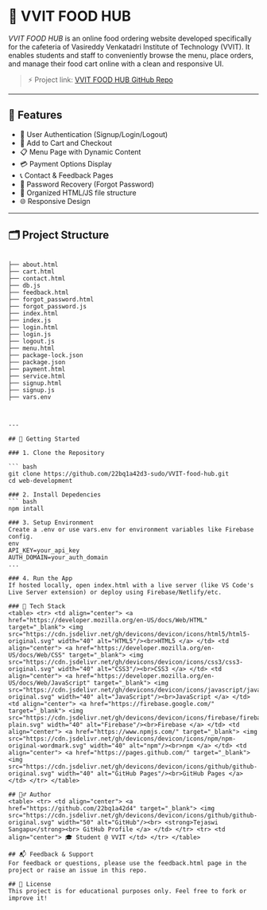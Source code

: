 # 🍔 VVIT FOOD HUB

*VVIT FOOD HUB* is an online food ordering website developed specifically for the cafeteria of Vasireddy Venkatadri Institute of Technology (VVIT). It enables students and staff to conveniently browse the menu, place orders, and manage their food cart online with a clean and responsive UI.

> ⚡ Project link: [VVIT FOOD HUB GitHub Repo](https://github.com/22bq1a42d4/web-development)

---

## 📌 Features

- 🔐 User Authentication (Signup/Login/Logout)
- 🛒 Add to Cart and Checkout
- 📋 Menu Page with Dynamic Content
- 💳 Payment Options Display
- 📞 Contact & Feedback Pages
- 🔧 Password Recovery (Forgot Password)
- 📁 Organized HTML/JS file structure
- 🌐 Responsive Design

---

## 🗂 Project Structure
```

├── about.html
├── cart.html 
├── contact.html 
├── db.js 
├── feedback.html 
├── forgot_password.html 
├── forgot_password.js 
├── index.html 
├── index.js 
├── login.html 
├── login.js 
├── logout.js 
├── menu.html 
├── package-lock.json 
├── package.json 
├── payment.html 
├── service.html 
├── signup.html 
├── signup.js 
├── vars.env



---

## 🚀 Getting Started

### 1. Clone the Repository

``` bash
git clone https://github.com/22bq1a42d3-sudo/VVIT-food-hub.git
cd web-development

### 2. Install Depedencies
``` bash
npm intall

### 3. Setup Environment
Create a .env or use vars.env for environment variables like Firebase config.
env
API_KEY=your_api_key
AUTH_DOMAIN=your_auth_domain
...

### 4. Run the App
If hosted locally, open index.html with a live server (like VS Code's Live Server extension) or deploy using Firebase/Netlify/etc.

### 🔧 Tech Stack
<table> <tr> <td align="center"> <a href="https://developer.mozilla.org/en-US/docs/Web/HTML" target="_blank"> <img src="https://cdn.jsdelivr.net/gh/devicons/devicon/icons/html5/html5-original.svg" width="40" alt="HTML5"/><br>HTML5 </a> </td> <td align="center"> <a href="https://developer.mozilla.org/en-US/docs/Web/CSS" target="_blank"> <img src="https://cdn.jsdelivr.net/gh/devicons/devicon/icons/css3/css3-original.svg" width="40" alt="CSS3"/><br>CSS3 </a> </td> <td align="center"> <a href="https://developer.mozilla.org/en-US/docs/Web/JavaScript" target="_blank"> <img src="https://cdn.jsdelivr.net/gh/devicons/devicon/icons/javascript/javascript-original.svg" width="40" alt="JavaScript"/><br>JavaScript </a> </td> <td align="center"> <a href="https://firebase.google.com/" target="_blank"> <img src="https://cdn.jsdelivr.net/gh/devicons/devicon/icons/firebase/firebase-plain.svg" width="40" alt="Firebase"/><br>Firebase </a> </td> <td align="center"> <a href="https://www.npmjs.com/" target="_blank"> <img src="https://cdn.jsdelivr.net/gh/devicons/devicon/icons/npm/npm-original-wordmark.svg" width="40" alt="npm"/><br>npm </a> </td> <td align="center"> <a href="https://pages.github.com/" target="_blank"> <img src="https://cdn.jsdelivr.net/gh/devicons/devicon/icons/github/github-original.svg" width="40" alt="GitHub Pages"/><br>GitHub Pages </a> </td> </tr> </table>

## 🙋‍♂ Author
<table> <tr> <td align="center"> <a href="https://github.com/22bq1a42d4" target="_blank"> <img src="https://cdn.jsdelivr.net/gh/devicons/devicon/icons/github/github-original.svg" width="50" alt="GitHub"/><br> <strong>Tejaswi Sangapu</strong><br> GitHub Profile </a> </td> </tr> <tr> <td align="center"> 🎓 Student @ VVIT </td> </tr> </table>

## 📬 Feedback & Support
For feedback or questions, please use the feedback.html page in the project or raise an issue in this repo.

## 📄 License
This project is for educational purposes only. Feel free to fork or improve it!
